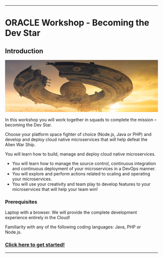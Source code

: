 
---
# ORACLE Workshop - Becoming the Dev Star #

## Introduction ##

<img src="instructions/images/spaceship.png">

In this workshop you will work together in squads to complete the mission – becoming the Dev Star.

Choose your platform space fighter of choice (Node.js, Java or PHP) and develop and deploy cloud native microservices that will help defeat the Alien War Ship.

You will learn how to build, manage and deploy cloud native microservices.

+ You will learn how to manage the source control, continuous integration and continuous deployment of your microservices in a DevOps manner.
+ You will explore and perform actions related to scaling and operating your microservices.
+ You will use your creativity and team play to develop features to your microservices that will help your team win!

### Prerequisites ###

Laptop with a browser. We will provide the complete development experience entirely in the Cloud!

Familiarity with any of the following coding languages: Java, PHP or Node.js.

### [Click here to get started!](instructions/narrative.md) ###

----
